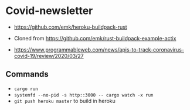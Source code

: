 # Covid-newsletter

- https://github.com/emk/heroku-buildpack-rust
- Cloned from https://github.com/emk/rust-buildpack-example-actix



- https://www.programmableweb.com/news/apis-to-track-coronavirus-covid-19/review/2020/03/27





## Commands



- `cargo run`
- `systemfd --no-pid -s http::3000 -- cargo watch -x run`
- `git push heroku master` to build in heroku
